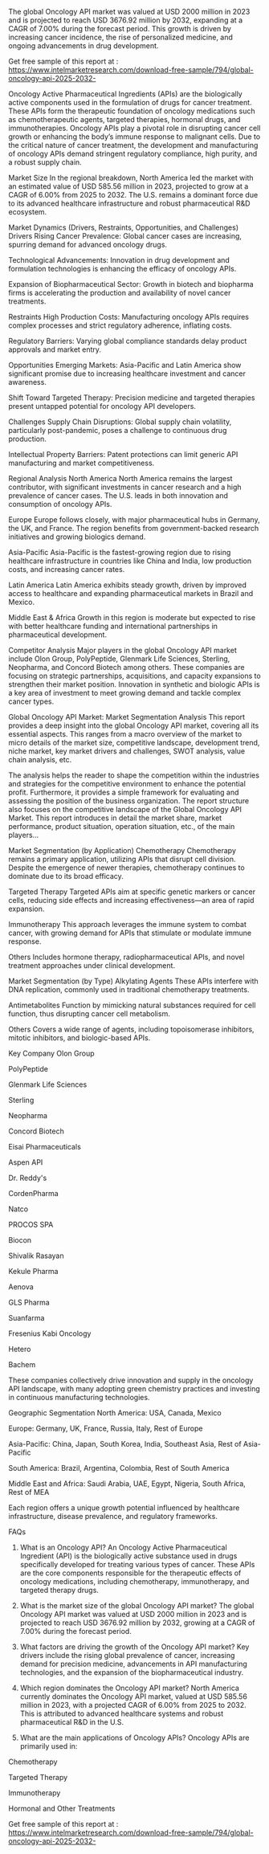 The global Oncology API market was valued at USD 2000 million in 2023 and is projected to reach USD 3676.92 million by 2032, expanding at a CAGR of 7.00% during the forecast period. This growth is driven by increasing cancer incidence, the rise of personalized medicine, and ongoing advancements in drug development.

Get free sample of this report at :  https://www.intelmarketresearch.com/download-free-sample/794/global-oncology-api-2025-2032-

Oncology Active Pharmaceutical Ingredients (APIs) are the biologically active components used in the formulation of drugs for cancer treatment. These APIs form the therapeutic foundation of oncology medications such as chemotherapeutic agents, targeted therapies, hormonal drugs, and immunotherapies. Oncology APIs play a pivotal role in disrupting cancer cell growth or enhancing the body’s immune response to malignant cells. Due to the critical nature of cancer treatment, the development and manufacturing of oncology APIs demand stringent regulatory compliance, high purity, and a robust supply chain.

Market Size
In the regional breakdown, North America led the market with an estimated value of USD 585.56 million in 2023, projected to grow at a CAGR of 6.00% from 2025 to 2032. The U.S. remains a dominant force due to its advanced healthcare infrastructure and robust pharmaceutical R&D ecosystem.

Market Dynamics (Drivers, Restraints, Opportunities, and Challenges)
Drivers
Rising Cancer Prevalence: Global cancer cases are increasing, spurring demand for advanced oncology drugs.

Technological Advancements: Innovation in drug development and formulation technologies is enhancing the efficacy of oncology APIs.

Expansion of Biopharmaceutical Sector: Growth in biotech and biopharma firms is accelerating the production and availability of novel cancer treatments.

Restraints
High Production Costs: Manufacturing oncology APIs requires complex processes and strict regulatory adherence, inflating costs.

Regulatory Barriers: Varying global compliance standards delay product approvals and market entry.

Opportunities
Emerging Markets: Asia-Pacific and Latin America show significant promise due to increasing healthcare investment and cancer awareness.

Shift Toward Targeted Therapy: Precision medicine and targeted therapies present untapped potential for oncology API developers.

Challenges
Supply Chain Disruptions: Global supply chain volatility, particularly post-pandemic, poses a challenge to continuous drug production.

Intellectual Property Barriers: Patent protections can limit generic API manufacturing and market competitiveness.

Regional Analysis
North America
North America remains the largest contributor, with significant investments in cancer research and a high prevalence of cancer cases. The U.S. leads in both innovation and consumption of oncology APIs.

Europe
Europe follows closely, with major pharmaceutical hubs in Germany, the UK, and France. The region benefits from government-backed research initiatives and growing biologics demand.

Asia-Pacific
Asia-Pacific is the fastest-growing region due to rising healthcare infrastructure in countries like China and India, low production costs, and increasing cancer rates.

Latin America
Latin America exhibits steady growth, driven by improved access to healthcare and expanding pharmaceutical markets in Brazil and Mexico.

Middle East & Africa
Growth in this region is moderate but expected to rise with better healthcare funding and international partnerships in pharmaceutical development.

Competitor Analysis
Major players in the global Oncology API market include Olon Group, PolyPeptide, Glenmark Life Sciences, Sterling, Neopharma, and Concord Biotech among others. These companies are focusing on strategic partnerships, acquisitions, and capacity expansions to strengthen their market position. Innovation in synthetic and biologic APIs is a key area of investment to meet growing demand and tackle complex cancer types.

Global Oncology API Market: Market Segmentation Analysis
This report provides a deep insight into the global Oncology API market, covering all its essential aspects. This ranges from a macro overview of the market to micro details of the market size, competitive landscape, development trend, niche market, key market drivers and challenges, SWOT analysis, value chain analysis, etc.

The analysis helps the reader to shape the competition within the industries and strategies for the competitive environment to enhance the potential profit. Furthermore, it provides a simple framework for evaluating and assessing the position of the business organization. The report structure also focuses on the competitive landscape of the Global Oncology API Market. This report introduces in detail the market share, market performance, product situation, operation situation, etc., of the main players...

Market Segmentation (by Application)
Chemotherapy
Chemotherapy remains a primary application, utilizing APIs that disrupt cell division. Despite the emergence of newer therapies, chemotherapy continues to dominate due to its broad efficacy.

Targeted Therapy
Targeted APIs aim at specific genetic markers or cancer cells, reducing side effects and increasing effectiveness—an area of rapid expansion.

Immunotherapy
This approach leverages the immune system to combat cancer, with growing demand for APIs that stimulate or modulate immune response.

Others
Includes hormone therapy, radiopharmaceutical APIs, and novel treatment approaches under clinical development.

Market Segmentation (by Type)
Alkylating Agents
These APIs interfere with DNA replication, commonly used in traditional chemotherapy treatments.

Antimetabolites
Function by mimicking natural substances required for cell function, thus disrupting cancer cell metabolism.

Others
Covers a wide range of agents, including topoisomerase inhibitors, mitotic inhibitors, and biologic-based APIs.

Key Company
Olon Group

PolyPeptide

Glenmark Life Sciences

Sterling

Neopharma

Concord Biotech

Eisai Pharmaceuticals

Aspen API

Dr. Reddy's

CordenPharma

Natco

PROCOS SPA

Biocon

Shivalik Rasayan

Kekule Pharma

Aenova

GLS Pharma

Suanfarma

Fresenius Kabi Oncology

Hetero

Bachem

These companies collectively drive innovation and supply in the oncology API landscape, with many adopting green chemistry practices and investing in continuous manufacturing technologies.

Geographic Segmentation
North America: USA, Canada, Mexico

Europe: Germany, UK, France, Russia, Italy, Rest of Europe

Asia-Pacific: China, Japan, South Korea, India, Southeast Asia, Rest of Asia-Pacific

South America: Brazil, Argentina, Colombia, Rest of South America

Middle East and Africa: Saudi Arabia, UAE, Egypt, Nigeria, South Africa, Rest of MEA

Each region offers a unique growth potential influenced by healthcare infrastructure, disease prevalence, and regulatory frameworks.

FAQs
1. What is an Oncology API?
An Oncology Active Pharmaceutical Ingredient (API) is the biologically active substance used in drugs specifically developed for treating various types of cancer. These APIs are the core components responsible for the therapeutic effects of oncology medications, including chemotherapy, immunotherapy, and targeted therapy drugs.

2. What is the market size of the global Oncology API market?
The global Oncology API market was valued at USD 2000 million in 2023 and is projected to reach USD 3676.92 million by 2032, growing at a CAGR of 7.00% during the forecast period.

3. What factors are driving the growth of the Oncology API market?
Key drivers include the rising global prevalence of cancer, increasing demand for precision medicine, advancements in API manufacturing technologies, and the expansion of the biopharmaceutical industry.

4. Which region dominates the Oncology API market?
North America currently dominates the Oncology API market, valued at USD 585.56 million in 2023, with a projected CAGR of 6.00% from 2025 to 2032. This is attributed to advanced healthcare systems and robust pharmaceutical R&D in the U.S.

5. What are the main applications of Oncology APIs?
Oncology APIs are primarily used in:

Chemotherapy

Targeted Therapy

Immunotherapy

Hormonal and Other Treatments

Get free sample of this report at :  https://www.intelmarketresearch.com/download-free-sample/794/global-oncology-api-2025-2032-

